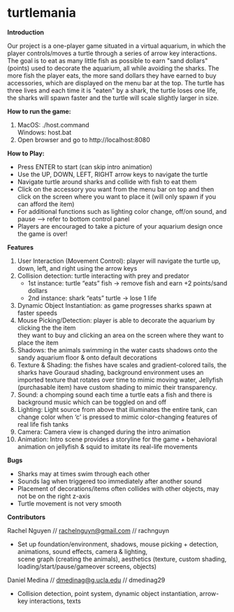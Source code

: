 # turtlemania

**Introduction**	

Our project is a one-player game situated in a virtual aquarium, in which the player controls/moves a turtle through a series of 
arrow key interactions. The goal is to eat as many little fish as possible to earn "sand dollars" (points) used to decorate the 
aquarium, all while avoiding the sharks. The more fish the player eats, the more sand dollars they have earned to buy accessories, 
which are displayed on the menu bar at the top. The turtle has three lives and each time it is "eaten" by a shark, the turtle 
loses one life, the sharks will spawn faster and the turtle will scale slightly larger in size.

**How to run the game:**	
1) MacOS: ./host.command <br>
   Windows: host.bat <br>
2) Open browser and go to http://localhost:8080

**How to Play:**	

- Press ENTER to start (can skip intro animation)
- Use the UP, DOWN, LEFT, RIGHT arrow keys to navigate the turtle
- Navigate turtle around sharks and collide with fish to eat them
- Click on the accessory you want from the menu bar on top and then click on the screen where you want to place it (will only spawn if you can afford the item)
- For additional functions such as lighting color change, off/on sound, and pause --> refer to bottom control panel 
- Players are encouraged to take a picture of your aquarium design once the game is over!
 
**Features**

1) User Interaction (Movement Control): player will navigate the turtle up, down, left, and right using the arrow keys
2) Collision detection: turtle interacting with prey and predator
   - 1st instance: turtle “eats” fish → remove fish and earn +2 points/sand dollars
   - 2nd instance: shark “eats” turtle → lose 1 life 
3) Dynamic Object Instantiation: as game progresses sharks spawn at faster speeds 
4) Mouse Picking/Detection: player is able to decorate the aquarium by clicking the the item <br>
   they want to buy and clicking an area on the screen where they want to place the item 
5) Shadows: the animals swimming in the water casts shadows onto the sandy aquarium floor & onto default decorations 
6) Texture & Shading: the fishes have scales and gradient-colored tails, the sharks have Gouraud shading, background environment 
uses an imported texture that rotates over time to mimic moving water, Jellyfish (purchasable item) have custom shading to mimic their transparency. 
7) Sound: a chomping sound each time a turtle eats a fish and there is background music which can be toggled on and off
8) Lighting: Light source from above that illuminates the entire tank, can change color when ‘c’ is pressed to mimic color-changing features of real life fish tanks
9) Camera: Camera view is changed during the intro animation 
10) Animation: Intro scene provides a storyline for the game + behavioral animation on jellyfish & squid to imitate its real-life movements

**Bugs**
- Sharks may at times swim through each other 
- Sounds lag when triggered too immediately after another sound
- Placement of decorations/items often collides with other objects, may not be on the right z-axis  
- Turtle movement is not very smooth

**Contributors**

Rachel Nguyen // rachelnguyn@gmail.com // rachnguyn 
- Set up foundation/environment, shadows, mouse picking + detection, animations, sound effects, camera & lighting, <br>
  scene graph (creating the animals), aesthetics (texture, custom shading, loading/start/pause/gameover screens, objects) 

Daniel Medina // dmedinag@g.ucla.edu // dmedinag29 
- Collision detection, point system, dynamic object instantiation, arrow-key interactions, texts
